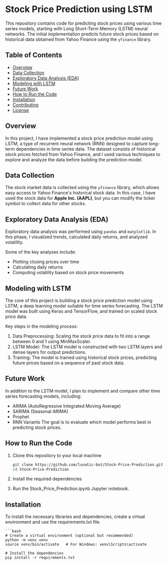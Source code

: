 # Stock Price Prediction using LSTM

This repository contains code for predicting stock prices using various time series models, starting with Long Short-Term Memory (LSTM) neural networks. The initial implementation predicts future stock prices based on historical data obtained from Yahoo Finance using the `yfinance` library.

## Table of Contents

- [Overview](#overview)
- [Data Collection](#data-collection)
- [Exploratory Data Analysis (EDA)](#exploratory-data-analysis-eda)
- [Modeling with LSTM](#modeling-with-lstm)
- [Future Work](#future-work)
- [How to Run the Code](#how-to-run-the-code)
- [Installation](#installation)
- [Contributing](#contributing)
- [License](#license)

## Overview

In this project, I have implemented a stock price prediction model using LSTM, a type of recurrent neural network (RNN) designed to capture long-term dependencies in time series data. The dataset consists of historical stock prices fetched from Yahoo Finance, and I used various techniques to explore and analyze the data before building the prediction model.

## Data Collection

The stock market data is collected using the `yfinance` library, which allows easy access to Yahoo Finance's historical stock data. In this case, I have used the stock data for **Apple Inc. (AAPL)**, but you can modify the ticker symbol to collect data for other stocks.

## Exploratory Data Analysis (EDA)

Exploratory data analysis was performed using `pandas` and `matplotlib`. In this phase, I visualized trends, calculated daily returns, and analyzed volatility.

Some of the key analyses include:

- Plotting closing prices over time
- Calculating daily returns
- Computing volatility based on stock price movements

## Modeling with LSTM

The core of this project is building a stock price prediction model using LSTM, a deep learning model suitable for time series forecasting. The LSTM model was built using Keras and TensorFlow, and trained on scaled stock price data.

Key steps in the modeling process:

1. Data Preprocessing: Scaling the stock price data to fit into a range between 0 and 1 using MinMaxScaler.
2. LSTM Model: The LSTM model is constructed with two LSTM layers and dense layers for output predictions.
3. Training: The model is trained using historical stock prices, predicting future prices based on a sequence of past stock data.

## Future Work

In addition to the LSTM model, I plan to implement and compare other time series forecasting models, including:

- ARIMA (AutoRegressive Integrated Moving Average)
- SARIMA (Seasonal ARIMA)
- Prophet
- RNN Variants
  The goal is to evaluate which model performs best in predicting stock prices.

## How to Run the Code

1. Clone this repository to your local machine

   ```bash
   git clone https://github.com/lunatic-bot/Stock-Price-Prediction.git
   cd Stock-Price-Prediction

   ```

2. Install the required dependencies
3. Run the Stock_Price_Prediction.ipynb Jupyter notebook.

## Installation

To install the necessary libraries and dependencies, create a virtual environment and use the requirements.txt file.

    ```bash
    # Create a virtual environment (optional but recommended)
    python -m venv venv
    source venv/bin/activate   # For Windows: venv\Scripts\activate

    # Install the dependencies
    pip install -r requirements.txt
